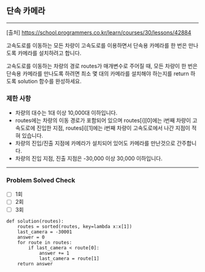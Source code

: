 ## 단속 카메라

---

[출처] https://school.programmers.co.kr/learn/courses/30/lessons/42884

고속도로를 이동하는 모든 차량이 고속도로를 이용하면서 단속용 카메라를 한 번은 
만나도록 카메라를 설치하려고 합니다.

고속도로를 이동하는 차량의 경로 routes가 매개변수로 주어질 때, 
모든 차량이 한 번은 단속용 카메라를 만나도록 하려면 
최소 몇 대의 카메라를 설치해야 하는지를 return 하도록 solution 함수를 완성하세요.

### 제한 사항

- 차량의 대수는 1대 이상 10,000대 이하입니다.
- routes에는 차량의 이동 경로가 포함되어 있으며 routes[i][0]에는 i번째 차량이 고속도로에 진입한 지점, routes[i][1]에는 i번째 차량이 고속도로에서 나간 지점이 적혀 있습니다.
- 차량의 진입/진출 지점에 카메라가 설치되어 있어도 카메라를 만난것으로 간주합니다.
- 차량의 진입 지점, 진출 지점은 -30,000 이상 30,000 이하입니다.

---
### Problem Solved Check
- [ ] 1회 
- [ ] 2회
- [ ] 3회
~~~
def solution(routes):
    routes = sorted(routes, key=lambda x:x[1])
    last_camera = -30001
    answer = 0
    for route in routes:
        if last_camera < route[0]:
            answer += 1
            last_camera = route[1]
    return answer
    
~~~